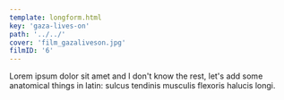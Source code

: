 ```yaml
---
template: longform.html
key: 'gaza-lives-on'
path: '../../'
cover: 'film_gazaliveson.jpg'
filmID: '6'
---
```


Lorem ipsum dolor sit amet and I don't know the rest, let's add some anatomical things in latin: sulcus tendinis musculis flexoris halucis longi.